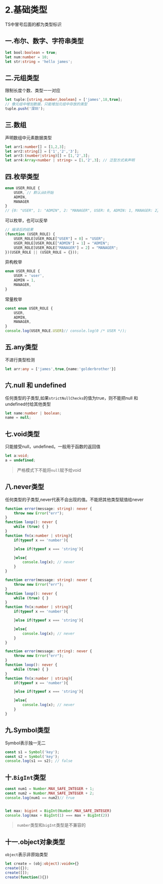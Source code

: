 # 2.基础类型

TS中冒号后面的都为类型标识

## 一.布尔、数字、字符串类型

```typescript
let bool:boolean = true;
let num:number = 10;
let str:string = 'hello james';
```

##  二.元组类型

限制长度个数、类型一一对应

```typescript
let tuple:[string,number,boolean] = ['james',18,true];
// 像元组中增加数据，只能增加元组中存放的类型
tuple.push('深圳');
```

## 三.数组

声明数组中元素数据类型

```typescript
let arr1:number[] = [1,2,3];
let arr2:string[] = ['1','2','3'];
let arr3:(number|string)[] = [1,'2',3];
let arr4:Array<number | string> = [1,'2',3]; // 泛型方式来声明
```

## 四.枚举类型

```typescript
enum USER_ROLE {
    USER, // 默认从0开始
    ADMIN,
    MANAGER
}
// {0: "USER", 1: "ADMIN", 2: "MANAGER", USER: 0, ADMIN: 1, MANAGER: 2}
```

可以枚举，也可以反举

```typescript
// 编译后的结果
(function (USER_ROLE) {
    USER_ROLE[USER_ROLE["USER"] = 0] = "USER";
    USER_ROLE[USER_ROLE["ADMIN"] = 1] = "ADMIN";
    USER_ROLE[USER_ROLE["MANAGER"] = 2] = "MANAGER";
})(USER_ROLE || (USER_ROLE = {}));
```

异构枚举

```typescript
enum USER_ROLE {
    USER = 'user',
    ADMIN = 1,
    MANAGER,
}
```

常量枚举

```typescript
const enum USER_ROLE {
    USER,
    ADMIN,
    MANAGER,
}
console.log(USER_ROLE.USER)// console.log(0 /* USER */);
```

## 五.any类型

不进行类型检测

```ts
let arr:any = ['james',true,{name:'golderbrother'}]
```

## 六.null 和 undefined

任何类型的子类型,如果`strictNullChecks`的值为true，则不能把null 和 undefined付给其他类型

```typescript
let name:number | boolean;
name = null;
```

## 七.void类型

只能接受null，undefined。一般用于函数的返回值

```typescript
let a:void;
a = undefined;
```

> 严格模式下不能将`null`赋予给void

## 八.never类型

任何类型的子类型,never代表不会出现的值。不能把其他类型赋值给never

```typescript
function error(message: string): never {
    throw new Error("err");
}
function loop(): never {
    while (true) { }
}
function fn(x:number | string){
    if(typeof x == 'number'){

    }else if(typeof x === 'string'){

    }else{
        console.log(x); // never
    }
}
```

```ts
function error(message: string): never {
    throw new Error("err");
}
function loop(): never {
    while (true) { }
}
function fn(x:number | string){
    if(typeof x == 'number'){

    }else if(typeof x === 'string'){

    }else{
        console.log(x); // never
    }
}
```

```ts
function error(message: string): never {
    throw new Error("err");
}
function loop(): never {
    while (true) { }
}
function fn(x:number | string){
    if(typeof x == 'number'){

    }else if(typeof x === 'string'){

    }else{
        console.log(x); // never
    }
}
```

## 九.Symbol类型

Symbol表示独一无二

```typescript
const s1 = Symbol('key');
const s2 = Symbol('key');
console.log(s1 == s2); // false
```

## 十.`BigInt`类型

```typescript
const num1 = Number.MAX_SAFE_INTEGER + 1;
const num2 = Number.MAX_SAFE_INTEGER + 2;
console.log(num1 == num2)// true


let max: bigint = BigInt(Number.MAX_SAFE_INTEGER)
console.log(max + BigInt(1) === max + BigInt(2))
```

> `number`类型和`bigInt`类型是不兼容的

## 十一.object对象类型

`object`表示非原始类型

```typescript
let create = (obj:object):void=>{}
create({});
create([]);
create(function(){})
```